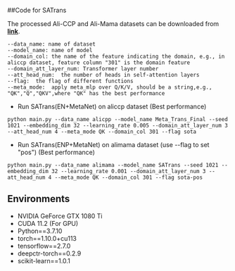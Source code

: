 ##Code for SATrans

The processed Ali-CCP and Ali-Mama datasets can be downloaded from  **[link](https://drive.google.com/file/d/1PEQNOQqO3yTwU9WcdmeIZyfV7ViiemS9/view?usp=share_link)**. 


```
--data_name: name of dataset
--model_name: name of model
--domain_col: the name of the feature indicating the domain, e.g., in aliccp dataset, feature column "301" is the domain feature
--domain_att_layer_num: Transformer layer number
--att_head_num:  the number of heads in self-attention layers
--flag:  the flag of different functions
--meta_mode:  apply meta_mlp over Q/K/V, should be a string,e.g., "QK","Q","QKV",where "QK" has the best performance 
```

- Run SATrans(EN+MetaNet) on aliccp dataset  (Best performance)
```
python main.py --data_name alicpp --model_name Meta_Trans_Final --seed 1021 --embedding_dim 32 --learning_rate 0.005 --domain_att_layer_num 3 --att_head_num 4 --meta_mode QK --domain_col 301 --flag sota
```
- Run SATrans(ENP+MetaNet) on alimama dataset  (use --flag to set "pos") (Best performance)
```
python main.py --data_name alimama --model_name SATrans --seed 1021 --embedding_dim 32 --learning_rate 0.001 --domain_att_layer_num 3 --att_head_num 4 --meta_mode QK --domain_col 301 --flag sota-pos
```


## Environments
- NVIDIA GeForce GTX 1080 Ti
- CUDA 11.2 (For GPU)
- Python==3.7.10
- torch==1.10.0+cu113
- tensorflow==2.7.0
- deepctr-torch==0.2.9
- scikit-learn==1.0.1



